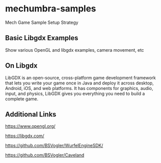 # mechumbra-samples

Mech Game Sample Setup Strategy

## Basic Libgdx Examples

Show various OpenGL and libgdx examples, camera movement, etc

## On Libgdx

LibGDX is an open-source, cross-platform game development framework that lets you write your game once in Java and deploy it across desktop, Android, iOS, and web platforms.  It has components for graphics, audio, input, and physics, LibGDX gives you everything you need to build a complete game.

## Additional Links

https://www.opengl.org/

https://libgdx.com/

https://github.com/BSVogler/WurfelEngineSDK/

https://github.com/BSVogler/Caveland